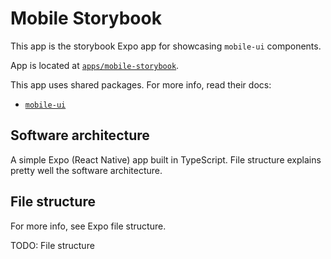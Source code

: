 # Mobile Storybook

This app is the storybook Expo app for showcasing `mobile-ui` components.

App is located at [`apps/mobile-storybook`](../../../apps/mobile-storybook).

This app uses shared packages. For more info, read their docs:

- [`mobile-ui`](../packages/mobile-ui.md)

## Software architecture

A simple Expo (React Native) app built in TypeScript. File structure explains pretty well the software architecture.

## File structure

For more info, see Expo file structure.

TODO: File structure
